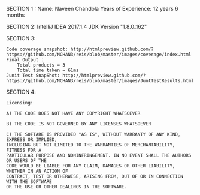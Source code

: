 SECTION 1 :
    Name: Naveen Chandola
    Years of Experience: 12 years 6 months

SECTION 2:
    IntelliJ IDEA 2017.1.4
    JDK Version "1.8.0_162"

SECTION 3:

    Code coverage snapshot: http://htmlpreview.github.com/?https://github.com/NCHAN3/reis/blob/master/images/coverage/index.html
    Final Output :
        Total products = 3
        Total time taken = 61ms
    Junit Test SnapShot: http://htmlpreview.github.com/?https://github.com/NCHAN3/reis/blob/master/images/JuntTestResults.html

SECTION 4:

    Licensing:

    A) THE CODE DOES NOT HAVE ANY COPYRIGHT WHATSOEVER

    B) THE CODE IS NOT GOVERNED BY ANY LICENSES WHATSOEVER

    C) THE SOFTARE IS PROVIDED "AS IS", WITHOUT WARRANTY OF ANY KIND, EXPRESS OR IMPLIED,
    INCLUDING BUT NOT LIMITED TO THE WARRANTIES OF MERCHANTABILITY, FITNESS FOR A
    PARTICULAR PURPOSE AND NONINFRINGEMENT. IN NO EVENT SHALL THE AUTHORS OR USERS OF THE
    CODE WOULD BE LIABLE FOR ANY CLAIM, DAMAGES OR OTHER LIABILITY, WHETHER IN AN ACTION OF
    CONTRACT, TEST OR OTHERWISE, ARISING FROM, OUT OF OR IN CONNECTION WITH THE SOFTWARE
    OR THE USE OR OTHER DEALINGS IN THE SOFTWARE.
